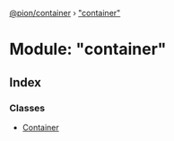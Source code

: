 [@pion/container](../README.md) › ["container"](_container_.md)

# Module: "container"

## Index

### Classes

* [Container](../classes/_container_.container.md)
